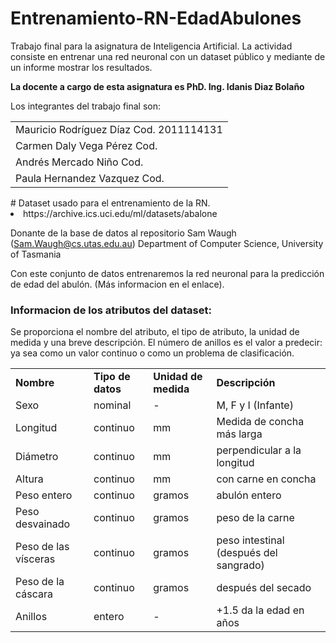 # Entrenamiento-RN-EdadAbulones
Trabajo final para la asignatura de Inteligencia Artificial. La actividad consiste en entrenar una red neuronal con un dataset público y mediante de un informe mostrar los resultados. 

<strong> La docente a cargo de esta asignatura es PhD. Ing. Idanis Diaz Bolaño </strong>

Los integrantes del trabajo final son:
<table>
  <tr><td>Mauricio Rodríguez Díaz Cod. 2011114131</td></tr>
  <tr><td>Carmen Daly Vega Pérez Cod.</td></tr>
<tr><td>Andrés Mercado Niño Cod.</td></tr>
<tr><td>Paula Hernandez Vazquez Cod.</td></tr>
</table>
# Dataset usado para el entrenamiento de la RN.
<li> https://archive.ics.uci.edu/ml/datasets/abalone </li>

Donante de la base de datos al repositorio
Sam Waugh (Sam.Waugh@cs.utas.edu.au)
Department of Computer Science, University of Tasmania

Con este conjunto de datos entrenaremos la red neuronal para la predicción de edad del abulón. (Más informacion en el enlace).


<h3>Informacion de los atributos del dataset: </h3>
<p>Se proporciona el nombre del atributo, el tipo de atributo, la unidad de medida y una breve descripción. El número de anillos es el valor a predecir: ya sea como un valor continuo o como un problema de clasificación.</p>
<table>
  <tr>
    <td><strong>Nombre</strong></td>
    <td><strong>Tipo de datos</strong></td>
    <td><strong>Unidad de medida</strong></td>
    <td><strong>Descripción</strong></td>
  </tr>
  <tr>
    <td>Sexo</td>
    <td>nominal</td>
    <td>-<td>
    M, F y I (Infante)
  </tr>
  <tr>
    <td>Longitud</td>
    <td>continuo</td>
    <td>mm</td>
    <td>Medida de concha más larga</td>
  </tr>
  <tr>
    <td>Diámetro</td>
    <td>continuo</td>
    <td>mm</td>
    <td>perpendicular a la longitud</td>
  </tr>
  <tr>
  	<td>
      Altura
    </td>
    <td>
      continuo
    </td>
    <td>
      mm
    </td>
    <td>
      con carne en concha
    </td>
  </tr>
  <tr>
    <td>	
      Peso entero
    </td>
    <td>
      continuo
    </td>
    <td>
      gramos
    </td>
    <td>
      abulón entero
    </td>
  </tr>
  <tr>
    <td>
      Peso desvainado
    </td>
    <td>
      continuo
    </td>
    <td>
      gramos
    </td>
    <td>
      peso de la carne
    </td>
  </tr>
  <tr>
    <td>
      Peso de las vísceras
    </td>
    <td>
      continuo
    </td>
    <td>
      gramos
    </td>
    <td>
      peso intestinal (después del sangrado)
    </td>
  </tr>
  <tr>
    <td>
      Peso de la cáscara
    </td>
    <td>
      continuo
    </td>
    <td>
      gramos
    </td>
    <td>
      después del secado
    </td>
  </tr>
  <tr>
    <td>
      Anillos
    </td>
    <td>
       entero
    </td>
    <td>
      -
    </td>
    <td>
      +1.5 da la edad en años
    </td>
  </tr>
</table>
